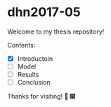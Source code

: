 # dhn2017-05

Welcome to my thesis repository!

Contents:
* [x] Introductoin
* [ ] Model
* [ ] Results
* [ ] Conclusion

Thanks for visiting! :clap: :fireworks:

